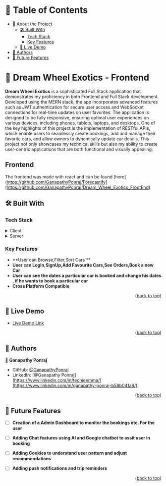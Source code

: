# 📗 Table of Contents

- [📖 About the Project](#about-project)
  - [🛠 Built With](#built-with)
    - [Tech Stack](#tech-stack)
    - [Key Features](#key-features)
  - [🚀 Live Demo](#live-demo)
- [👥 Authors](#authors)
- [🔭 Future Features](#future-features)

# 📖 Dream Wheel Exotics - Frontend <a name="about-project"></a>

**Dream Wheel Exotics** is a sophisticated Full Stack application that demonstrates my proficiency in both Frontend and Full Stack development. Developed using the MERN stack, the app incorporates advanced features such as JWT authentication for secure user access and WebSocket connections for real-time updates on user favorites. The application is designed to be fully responsive, ensuring optimal user experiences on various devices, including phones, tablets, laptops, and desktops. One of the key highlights of this project is the implementation of RESTful APIs, which enable users to seamlessly create bookings, add and manage their favorite cars, and allow owners to dynamically update car details. This project not only showcases my technical skills but also my ability to create user-centric applications that are both functional and visually appealing.

## Frontend

The frontend was made with react and can be found [here](https://github.com/GanapathyPonraj/Forecastify](https://github.com/GanapathyPonraj/Dream_Wheel_Exotics_FrontEnd)

## 🛠 Built With <a name="built-with"></a>

### Tech Stack <a name="tech-stack"></a>

<details>
  <summary>Client</summary>
  <ul>
    <li>HTML</li>
    <li>SCSS</li>
    <li><a href="https://reactjs.org/">React.js</a></li>
    <li>REST Api</li>
    <li>REDUX</li>
    <li>Antd</li>
    <li>Vercel</li>
  </ul>
</details>
<details>
  <summary>Server</summary>
    <ul>
    <li>MongDb</li>
    <li>JWT</li>
    <li>EXPRESS</li>
    <li>NODE</li>
    <li>Render</li>
   </ul>
</details>

### Key Features <a name="key-features"></a>

- **User can Browse,Filter,Sort Cars **
- **User can LogIn,SignUp,Add Favourite Cars,See  Orders,Book a new Car**
- **User can see the dates a particular car is booked and change his dates , if he wants to book a particular car**
- **Cross Platform Compatible**

<p align="right">(<a href="#readme-top">back to top</a>)</p>

## 🚀 Live Demo <a name="live-demo"></a>

- [Live Demo Link](https://dream-wheel-exotics-frontend.vercel.app/)

<p align="right">(<a href="#readme-top">back to top</a>)</p>

## 👥 Authors <a name="authors"></a>

👤 **Ganapathy Ponraj**

- GitHub: [@GanapathyPonraj](https://github.com/GanapathyPonraj)
- LinkedIn: [@Ganapathy Ponraj](https://www.linkedin.com/in/techieemma/](https://www.linkedin.com/in/ganapathy-ponraj-b58b041a9/)

<p align="right">(<a href="#readme-top">back to top</a>)</p>

## 🔭 Future Features <a name="future-features"></a>

- [ ] **Creation of a Admin Dashboard to monitor the bookings etc. For the user**
- [ ] **Adding Chat features using AI and Google chatbot to assit user in booking**
- [ ] **Adding Cookies to understand user pattern and adjust recommendations**
- [ ] **Adding push notifications and trip reminders**


<p align="right">(<a href="#readme-top">back to top</a>)</p>
